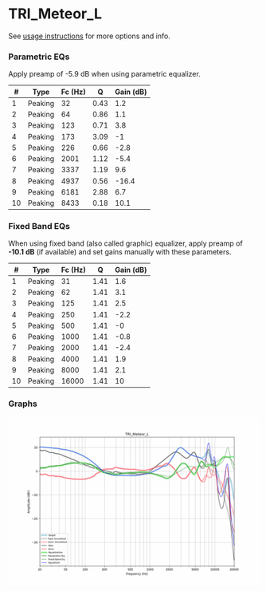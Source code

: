 # TRI_Meteor_L
See [usage instructions](https://github.com/jaakkopasanen/AutoEq#usage) for more options and info.

### Parametric EQs
Apply preamp of -5.9 dB when using parametric equalizer.

|   # | Type    |   Fc (Hz) |    Q |   Gain (dB) |
|-----|---------|-----------|------|-------------|
|   1 | Peaking |        32 | 0.43 |         1.2 |
|   2 | Peaking |        64 | 0.86 |         1.1 |
|   3 | Peaking |       123 | 0.71 |         3.8 |
|   4 | Peaking |       173 | 3.09 |        -1   |
|   5 | Peaking |       226 | 0.66 |        -2.8 |
|   6 | Peaking |      2001 | 1.12 |        -5.4 |
|   7 | Peaking |      3337 | 1.19 |         9.6 |
|   8 | Peaking |      4937 | 0.56 |       -16.4 |
|   9 | Peaking |      6181 | 2.88 |         6.7 |
|  10 | Peaking |      8433 | 0.18 |        10.1 |

### Fixed Band EQs
When using fixed band (also called graphic) equalizer, apply preamp of **-10.1 dB** (if available) and set gains manually with these parameters.

|   # | Type    |   Fc (Hz) |    Q |   Gain (dB) |
|-----|---------|-----------|------|-------------|
|   1 | Peaking |        31 | 1.41 |         1.6 |
|   2 | Peaking |        62 | 1.41 |         3.1 |
|   3 | Peaking |       125 | 1.41 |         2.5 |
|   4 | Peaking |       250 | 1.41 |        -2.2 |
|   5 | Peaking |       500 | 1.41 |        -0   |
|   6 | Peaking |      1000 | 1.41 |        -0.8 |
|   7 | Peaking |      2000 | 1.41 |        -2.4 |
|   8 | Peaking |      4000 | 1.41 |         1.9 |
|   9 | Peaking |      8000 | 1.41 |         2.1 |
|  10 | Peaking |     16000 | 1.41 |        10   |

### Graphs
![](./TRI_Meteor_L.png)
